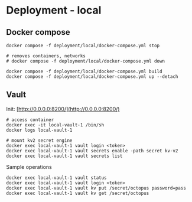 # Deployment - local

## Docker compose
```shell
docker compose -f deployment/local/docker-compose.yml stop

# removes containers, networks
# docker compose -f deployment/local/docker-compose.yml down

docker compose -f deployment/local/docker-compose.yml build
docker compose -f deployment/local/docker-compose.yml up --detach
```

## Vault
Init: [http://0.0.0.0:8200/](http://0.0.0.0:8200/)

```shell
# access container
docker exec -it local-vault-1 /bin/sh
docker logs local-vault-1

# mount kv2 secret engine
docker exec local-vault-1 vault login <token>
docker exec local-vault-1 vault secrets enable -path secret kv-v2
docker exec local-vault-1 vault secrets list
```

Sample operations
```shell
docker exec local-vault-1 vault status
docker exec local-vault-1 vault login <token>
docker exec local-vault-1 vault kv put /secret/octopus password=pass
docker exec local-vault-1 vault kv get /secret/octopus
```
